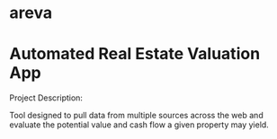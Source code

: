 areva
=====

Automated Real Estate Valuation App
===

Project Description:

Tool designed to pull data from multiple sources across the web and evaluate the potential value and cash flow a given 
property may yield.
